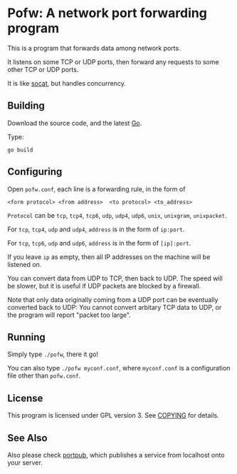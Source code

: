 Pofw: A network port forwarding program
=======================================

This is a program that forwards data among network ports.

It listens on some TCP or UDP ports, then forward any requests to some other TCP or UDP ports.

It is like [socat](http://www.dest-unreach.org/socat/), but handles concurrency.

Building
--------

Download the source code, and the latest [Go](https://golang.org/dl/).

Type:

```
go build
```

Configuring
-----------

Open `pofw.conf`, each line is a forwarding rule, in the form of

```
<form protocol> <from address>  <to protocol> <to_address>
```

`Protocol` can be `tcp`, `tcp4`, `tcp6`, `udp`, `udp4`, `udp6`, `unix`, `unixgram`, `unixpacket`.

For `tcp`, `tcp4`, `udp` and `udp4`, `address` is in the form of `ip:port`.

For `tcp`, `tcp6`, `udp` and `udp6`, `address` is in the form of `[ip]:port`.

If you leave `ip` as empty, then all IP addresses on the machine will be listened on.

You can convert data from UDP to TCP, then back to UDP. The speed will be slower, but it is useful if UDP packets are blocked by a firewall.

Note that only data originally coming from a UDP port can be eventually converted back to UDP: You cannot convert arbitary TCP data to UDP, or the program will report "packet too large".

Running
-------

Simply type `./pofw`, there it go!

You can also type `./pofw myconf.conf`, where `myconf.conf` is a configuration file other than `pofw.conf`.

License
-------

This program is licensed under GPL version 3. See [COPYING](COPYING) for details.

See Also
--------

Also please check [portpub](http://github.com/m13253/portpub), which publishes a service from localhost onto your server.

